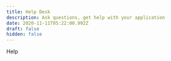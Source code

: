 ```yaml
---
title: Help Desk
description: Ask questions, get help with your application
date: 2020-11-11T05:22:00.992Z
draft: false
hidden: false
---
```

Help